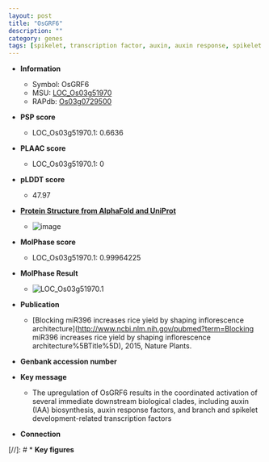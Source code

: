 ```yaml
---
layout: post
title: "OsGRF6"
description: ""
category: genes
tags: [spikelet, transcription factor, auxin, auxin response, spikelet development]
---
```


* **Information**  
    + Symbol: OsGRF6  
    + MSU: [LOC_Os03g51970](http://rice.plantbiology.msu.edu/cgi-bin/ORF_infopage.cgi?orf=LOC_Os03g51970)  
    + RAPdb: [Os03g0729500](http://rapdb.dna.affrc.go.jp/viewer/gbrowse_details/irgsp1?name=Os03g0729500)  

* **PSP score**  
    + LOC_Os03g51970.1: 0.6636 

* **PLAAC score**  
    + LOC_Os03g51970.1: 0 

* **pLDDT score**
    + 47.97

* **[Protein Structure from AlphaFold and UniProt](https://www.uniprot.org/uniprotkb/Q6AWY3/entry#structure)**
    + ![image](https://ricepsp.github.io/images/Q6/AF-Q6AWY3-F1.png)

* **MolPhase score**
    + LOC_Os03g51970.1: 0.99964225

* **MolPhase Result**
    + ![LOC_Os03g51970.1](https://304243504.github.io/Pictures/LOC_Os03g/LOC_Os03g51970.1.png)

* **Publication**  
    + [Blocking miR396 increases rice yield by shaping inflorescence architecture](http://www.ncbi.nlm.nih.gov/pubmed?term=Blocking miR396 increases rice yield by shaping inflorescence architecture%5BTitle%5D), 2015, Nature Plants.

* **Genbank accession number**  

* **Key message**  
    + The upregulation of OsGRF6 results in the coordinated activation of several immediate downstream biological clades, including auxin (IAA) biosynthesis, auxin response factors, and branch and spikelet development-related transcription factors

* **Connection**  

[//]: # * **Key figures**  


